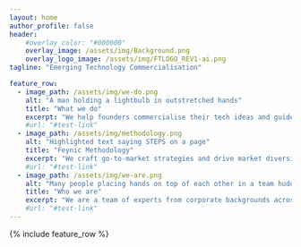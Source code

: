```yaml
---
layout: home
author_profile: false
header:
    #overlay_color: "#000000"
    overlay_image: /assets/img/Background.png
    overlay_logo_image: /assets/img/FTLOGO_REV1-ai.png
tagline: "Emerging Technology Commercialisation"

feature_row:
  - image_path: /assets/img/we-do.png
    alt: "A man holding a lightbulb in outstretched hands"
    title: "What we do"
    excerpt: "We help founders commercialise their tech ideas and guide investors in understanding emerging technologies. As both consultants and active investors, we support the growth of horizon 2 & 3 technologies ready to scale."
    #url: "#test-link"
  - image_path: /assets/img/methodology.png
    alt: "Highlighted text saying STEPS on a page"
    title: "Feynic Methodology"
    excerpt: "We craft go-to-market strategies and drive market diversification while investing our own equity in promising ventures. Whether during VC or private equity stages, we help businesses evolve from concepts to market leaders."
    #url: "#test-link"
  - image_path: /assets/img/we-are.png
    alt: "Many people placing hands on top of each other in a team huddle"
    title: "Who we are"
    excerpt: "We are a team of experts from corporate backgrounds across EMEA and North America. Our skills span Technical Innovation, Enterprise Integration, Fund Management, and Private Equity, with a focus on technical and diverse sector projects, including big data, biomedical, cybersecurity, engineering, manufacturing, public sector, and the space sector."
    #url: "#test-link"
---
```


{% include feature_row %}